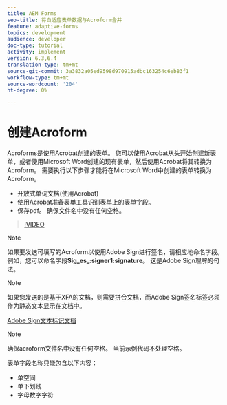 ```yaml
---
title: AEM Forms
seo-title: 将自适应表单数据与Acroform合并
feature: adaptive-forms
topics: development
audience: developer
doc-type: tutorial
activity: implement
version: 6.3,6.4
translation-type: tm+mt
source-git-commit: 3a3832a05ed9598d970915adbc163254c6eb83f1
workflow-type: tm+mt
source-wordcount: '204'
ht-degree: 0%

---
```



# 创建Acroform

Acroforms是使用Acrobat创建的表单。 您可以使用Acrobat从头开始创建新表单，或者使用Microsoft Word创建的现有表单，然后使用Acrobat将其转换为Acroform。 需要执行以下步骤才能将在Microsoft Word中创建的表单转换为Acroform。

* 开放式单词文档(使用Acrobat)
* 使用Acrobat准备表单工具识别表单上的表单字段。
* 保存pdf。 确保文件名中没有任何空格。


>[!VIDEO](https://video.tv.adobe.com/v/22575?quality=9&learn=on)

>[!NOTE]
>
>如果要发送可填写的Acroform以使用Adobe Sign进行签名，请相应地命名字段。 例如，您可以命名字段&#x200B;**Sig_es_:signer1:signature**。 这是Adobe Sign理解的句法。

>[!NOTE]
>
>如果您发送的是基于XFA的文档，则需要拼合文档，而Adobe Sign签名标签必须作为静态文本显示在文档中。

[Adobe Sign文本标记文档](https://helpx.adobe.com/sign/using/text-tag.html)

>[!NOTE]
>
>确保acroform文件名中没有任何空格。 当前示例代码不处理空格。
>
>表单字段名称只能包含以下内容：
>
>* 单空间
>* 单下划线
>* 字母数字字符


